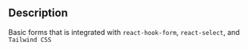 ## Description

Basic forms that is integrated with `react-hook-form`, `react-select`, and `Tailwind CSS`
